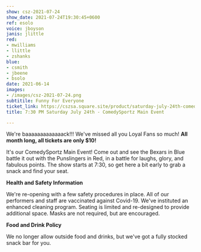```yaml
---
show: csz-2021-07-24
show_date: 2021-07-24T19:30:45+0600
ref: esolo
voice: jboyson
janis: jlittle
red:
- mwilliams
- llittle
- zshanks
blue:
- csmith
- jbeene
- bsolo
date: 2021-06-14
images:
- /images/csz-2021-07-24.png
subtitile: Funny For Everyone
ticket_link: https://cszsa.square.site/product/saturday-july-24th-comedysportz-funny-for-everyone/206?cs=true
title: 7:30 PM Saturday July 24th - ComedySportz Main Event

---
```

We're baaaaaaaaaaaaack!!! We've missed all you Loyal Fans so much! **All month long, all tickets are only $10!**

It's our ComedySportz Main Event! Come out and see the Bexars in Blue battle it out with the Punslingers in Red, in a battle for laughs, glory, and fabulous points. The show starts at 7:30, so get here a bit early to grab a snack and find your seat.

**Health and Safety Information**

We're re-opening with a few safety procedures in place. All of our performers and staff are vaccinated against Covid-19. We've instituted an enhanced cleaning program. Seating is limited and re-designed to provide additional space. Masks are not required, but are encouraged.

**Food and Drink Policy**

We no longer allow outside food and drinks, but we've got a fully stocked snack bar for you.
